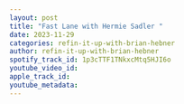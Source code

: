 ```yaml
---
layout: post
title: "Fast Lane with Hermie Sadler "
date: 2023-11-29
categories: refin-it-up-with-brian-hebner
author: refin-it-up-with-brian-hebner
spotify_track_id: 1p3cTTF1TNkxcMtq5HJI6o
youtube_video_id: 
apple_track_id: 
youtube_metadata: 
---
```

